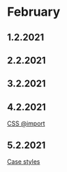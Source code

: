 # February

## 1.2.2021

## 2.2.2021

## 3.2.2021

## 4.2.2021

[CSS @import](https://www.w3schools.com/cssref/pr_import_rule.asp)

## 5.2.2021

[Case styles](https://medium.com/better-programming/string-case-styles-camel-pascal-snake-and-kebab-case-981407998841)
